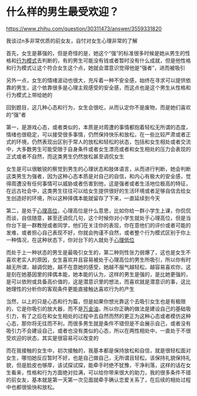 # 什么样的男生最受欢迎？

https://www.zhihu.com/question/30311473/answer/3559331820

我谈过n多非常优质的前女友，自忖对女生心理非常的了解

首先，女生是慕强的，但是奇怪的是，她这个“强”的标准很多时候是她从男生的性格和[行为模式](https://www.zhihu.com/search?q=%E8%A1%8C%E4%B8%BA%E6%A8%A1%E5%BC%8F&search_source=Entity&hybrid_search_source=Entity&hybrid_search_extra=%7B%22sourceType%22%3A%22answer%22%2C%22sourceId%22%3A3559331820%7D)去判断的，有的男生可能没有钱或者暂时没有什么成就，但是他性格和行为模式让这个符合女生这个点，她就会潜意识觉得他是“强者”，进而被吸引

另外一点，女生的情绪波动也很大，充斥着一种不安全感，始终在寻求可以提供依靠的男生，这个依靠很多是心理主观感受的安全感，而这点也是这个男生从性格和行为模式上带给她的

回到题目，这几种心态和行为，女生会很吃，从而认定你不是废物，而是她们喜欢的“强”者

第一，是游戏心态，或者类似的，本质是对周遭的事情都抱着轻松无所谓的态度，情绪也很稳定，可以接受很多事情，仍然保持快乐和放松，在一些比较严肃或者正式的环境，仍然表现出区别于常人的放松和轻松的状态，包括和女生相处或者交流中，大多数男生可能受限于自身条件或者女生漂亮或者和女生相处的压力会表现的正式或者不自然，而这类男生仍然放松甚至调侃女生

女生是可以很敏锐的察觉到男生的心理状态和肢体语言，从而进行判断，她会判断这类男生为强者，因为这种心态本质是对自己的自信，和内心有极大的安全感，觉得周遭没有任何事情可以威胁或者伤害到他，这是强者或者生活地位极高的特征，在远古社会中，这类男生往往可以给女生提供很好的生活环境或者足够自信去给女生创造好的环境，所以这种择偶本能就留存了下来，一直延续到今天

  

第二，是处于[心理高位](https://www.zhihu.com/search?q=%E5%BF%83%E7%90%86%E9%AB%98%E4%BD%8D&search_source=Entity&hybrid_search_source=Entity&hybrid_search_extra=%7B%22sourceType%22%3A%22answer%22%2C%22sourceId%22%3A3559331820%7D)，心理高位是什么意思，比如你给一群小学生上课，你侃侃而谈，自信随意，甚至还调侃几句，这个时候你对小学生就处于心理高位，但是当你台下是一群教授或者同学，他们在关注你的表现，你在意他们的评价或者可能的发难，或者担心自己表现不好，你就会拘谨不自然，或者整个行为模式区别于你上一种情况，在这种状态下，你对台下的人就处于[心理低位](https://www.zhihu.com/search?q=%E5%BF%83%E7%90%86%E4%BD%8E%E4%BD%8D&search_source=Entity&hybrid_search_source=Entity&hybrid_search_extra=%7B%22sourceType%22%3A%22answer%22%2C%22sourceId%22%3A3559331820%7D)

而处于上一种状态的男生是最吸引女生的，第二种则性张力弱爆了，这也是女生不喜欢老实人的原因，女生喜欢并且容易被处于心理高位的男生所吸引，所以你有时越无所谓，越调侃她，越不在意她的感受，她越不服气越轻松，越容易喜欢你，这是刻在她基因里的择偶本能，她本能的认为，这样的男生是强的，是比她更强的，是可以依附或具备高价值的，这是潜意识里的想法，而喜欢就是潜意识的事，这比她理性的分析你的客观条件更能直接触达喜欢行为的产生

  

当然，以上的只是心态和行为篇，但是如果你想光靠这个去吸引女生也是有极限的，它是你吸引的放大器，而不是[万金油](https://www.zhihu.com/search?q=%E4%B8%87%E9%87%91%E6%B2%B9&search_source=Entity&hybrid_search_source=Entity&hybrid_search_extra=%7B%22sourceType%22%3A%22answer%22%2C%22sourceId%22%3A3559331820%7D)，所以你正确的做法是建设自己的基础吸引力，有了之后在和女生相处的过程中去自然而然的更正为这种心态或者模仿这种心态，那你将无往而不利，而很多男生就是条件不错但是不会展示自己，或者没有吸引力不会建设自己，或者也没有类似的心态，所以在两性相处中，一直处于不很受欢迎的状态，其实是很容易可以改变的

而在我接触的女生中，初次接触的，我基本都是保持放松和自信，就是很轻松面对女生，哪怕她反应暂时不好，也是自己做自己，无所谓且轻松，该保持礼貌保持礼貌，但是脸皮也够厚，该试探试探，能牵手时绝不犹豫，干净利落，这样的话在女生看来，性格和行为方面绝对拉满，可以给你带来很大的助力，我的很多条件不错的前女友，基本就是第一天第一次见面就牵手确认恋爱关系了，在后续的相处过程中也都很愉快和放松。